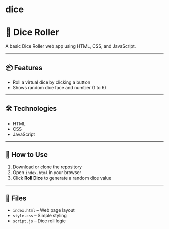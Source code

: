 # dice
# 🎲 Dice Roller

A basic Dice Roller web app using HTML, CSS, and JavaScript.

---

## 📦 Features

- Roll a virtual dice by clicking a button
- Shows random dice face and number (1 to 6)

---

## 🛠️ Technologies

- HTML
- CSS
- JavaScript

---

## 🚀 How to Use

1. Download or clone the repository
2. Open `index.html` in your browser
3. Click **Roll Dice** to generate a random dice value

---

## 📁 Files

- `index.html` – Web page layout
- `style.css` – Simple styling
- `script.js` – Dice roll logic
